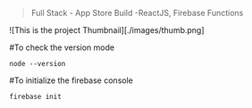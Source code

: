 > Full Stack - App Store Build -ReactJS, Firebase Functions

![This is the project Thumbnail][./images/thumb.png]

#To check the version mode

```
node --version
```

#To initialize the firebase console

```
firebase init
```
